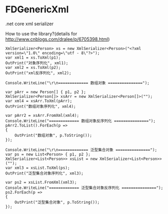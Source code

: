 # FDGenericXml
.net core xml serializer

How to use the library?(details for http://www.cnblogs.com/dralee/p/6705398.html)

    XmlSerializer<Person> xs = new XmlSerializer<Person>("<?xml version=\"1.0\" encoding=\"utf - 8\"?>");
    var xml1 = xs.ToXml(p1);
    OutPrint("对象序列化", xml1);
    var xml2 = xs.ToXml(p2);
    OutPrint("xml反序列化", xml2);

    Console.WriteLine("\r\n============= 数组对象 ===============");

    var pArr = new Person[] { p1, p2 };
    XmlSerializer<Person[]> xsArr = new XmlSerializer<Person[]>("");
    var xml4 = xsArr.ToXml(pArr);
    OutPrint("数组对象序列化", xml4);

    var pArr2 = xsArr.FromXml(xml4);
    Console.WriteLine("============= 数组对象反序列化 ===============");
    pArr2.ToList().ForEach(p =>
    {
        OutPrint("数组对象", p.ToString());
    });

    Console.WriteLine("\r\n============= 泛型集合对象 ===============");
    var ps = new List<Person> { p1, p2 };
    XmlSerializer<List<Person>> xsList = new XmlSerializer<List<Person>>("");
    var xml3 = xsList.ToXml(ps);
    OutPrint("泛型集合对象序列化", xml3);

    var ps2 = xsList.FromXml(xml3);
    Console.WriteLine("============= 泛型集合对象反序列化 ===============");
    ps2.ForEach(p =>
    {
        OutPrint("泛型集合对象", p.ToString());
    });
